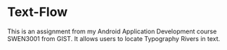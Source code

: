 # Text-Flow
This is an assignment from my Android Application Development course SWEN3001 from GIST. It allows users to locate Typography Rivers in text.

